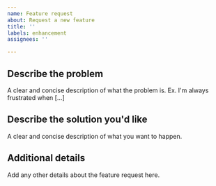 ```yaml
---
name: Feature request
about: Request a new feature
title: ''
labels: enhancement
assignees: ''

---
```


## Describe the problem
A clear and concise description of what the problem is. Ex. I'm always frustrated when [...]

## Describe the solution you'd like
A clear and concise description of what you want to happen.

## Additional details
Add any other details about the feature request here.
